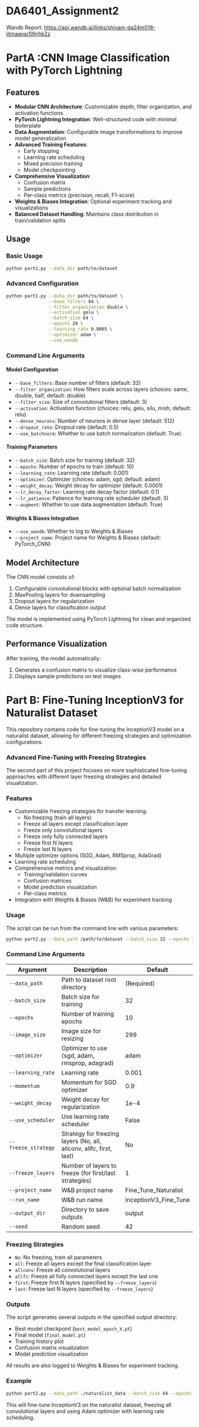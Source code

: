# DA6401_Assignment2
Wandb Report: https://api.wandb.ai/links/shivam-da24m018-iitmaana/09jrhk2z
# PartA :CNN Image Classification with PyTorch Lightning

## Features

- **Modular CNN Architecture**: Customizable depth, filter organization, and activation functions
- **PyTorch Lightning Integration**: Well-structured code with minimal boilerplate
- **Data Augmentation**: Configurable image transformations to improve model generalization
- **Advanced Training Features**:
  - Early stopping
  - Learning rate scheduling
  - Mixed precision training
  - Model checkpointing
- **Comprehensive Visualization**:
  - Confusion matrix
  - Sample predictions
  - Per-class metrics (precision, recall, F1-score)
- **Weights & Biases Integration**: Optional experiment tracking and visualizations
- **Balanced Dataset Handling**: Maintains class distribution in train/validation splits

## Usage

### Basic Usage

```bash
python part1.py --data_dir path/to/dataset
```

### Advanced Configuration

```bash
python part1.py --data_dir path/to/dataset \
                --base_filters 64 \
                --filter_organization double \
                --activation gelu \
                --batch_size 64 \
                --epochs 20 \
                --learning_rate 0.0005 \
                --optimizer adam \
                --use_wandb
```

### Command Line Arguments

#### Model Configuration
- `--base_filters`: Base number of filters (default: 32)
- `--filter_organization`: How filters scale across layers (choices: same, double, half; default: double)
- `--filter_size`: Size of convolutional filters (default: 3)
- `--activation`: Activation function (choices: relu, gelu, silu, mish; default: relu)
- `--dense_neurons`: Number of neurons in dense layer (default: 512)
- `--dropout_rate`: Dropout rate (default: 0.5)
- `--use_batchnorm`: Whether to use batch normalization (default: True)

#### Training Parameters
- `--batch_size`: Batch size for training (default: 32)
- `--epochs`: Number of epochs to train (default: 10)
- `--learning_rate`: Learning rate (default: 0.001)
- `--optimizer`: Optimizer (choices: adam, sgd; default: adam)
- `--weight_decay`: Weight decay for optimizer (default: 0.0001)
- `--lr_decay_factor`: Learning rate decay factor (default: 0.1)
- `--lr_patience`: Patience for learning rate scheduler (default: 3)
- `--augment`: Whether to use data augmentation (default: True)

#### Weights & Biases Integration
- `--use_wandb`: Whether to log to Weights & Biases
- `--project_name`: Project name for Weights & Biases (default: PyTorch_CNN)

## Model Architecture

The CNN model consists of:
1. Configurable convolutional blocks with optional batch normalization
2. MaxPooling layers for downsampling
3. Dropout layers for regularization
4. Dense layers for classification output

The model is implemented using PyTorch Lightning for clean and organized code structure.

## Performance Visualization

After training, the model automatically:
1. Generates a confusion matrix to visualize class-wise performance
2. Displays sample predictions on test images

# Part B: Fine-Tuning InceptionV3 for Naturalist Dataset

This repository contains code for fine-tuning the InceptionV3 model on a naturalist dataset, allowing for different freezing strategies and optimization configurations.

### Advanced Fine-Tuning with Freezing Strategies

The second part of this project focuses on more sophisticated fine-tuning approaches with different layer freezing strategies and detailed visualization.

### Features

- Customizable freezing strategies for transfer learning:
  - No freezing (train all layers)
  - Freeze all layers except classification layer
  - Freeze only convolutional layers
  - Freeze only fully connected layers
  - Freeze first N layers
  - Freeze last N layers
- Multiple optimizer options (SGD, Adam, RMSprop, AdaGrad)
- Learning rate scheduling
- Comprehensive metrics and visualization:
  - Training/validation curves
  - Confusion matrices
  - Model prediction visualization
  - Per-class metrics
- Integration with Weights & Biases (W&B) for experiment tracking



### Usage

The script can be run from the command line with various parameters:

```bash
python part2.py --data_path /path/to/dataset --batch_size 32 --epochs 10 --freeze_strategy allconv
```

### Command Line Arguments

| Argument | Description | Default |
|----------|-------------|---------|
| `--data_path` | Path to dataset root directory | (Required) |
| `--batch_size` | Batch size for training | 32 |
| `--epochs` | Number of training epochs | 10 |
| `--image_size` | Image size for resizing | 299 |
| `--optimizer` | Optimizer to use (sgd, adam, rmsprop, adagrad) | adam |
| `--learning_rate` | Learning rate | 0.001 |
| `--momentum` | Momentum for SGD optimizer | 0.9 |
| `--weight_decay` | Weight decay for regularization | 1e-4 |
| `--use_scheduler` | Use learning rate scheduler | False |
| `--freeze_strategy` | Strategy for freezing layers (No, all, allconv, allfc, first, last) | No |
| `--freeze_layers` | Number of layers to freeze (for first/last strategies) | 1 |
| `--project_name` | W&B project name | Fine_Tune_Naturalist |
| `--run_name` | W&B run name | InceptionV3_Fine_Tune |
| `--output_dir` | Directory to save outputs | output |
| `--seed` | Random seed | 42 |

### Freezing Strategies

- `No`: No freezing, train all parameters
- `all`: Freeze all layers except the final classification layer
- `allconv`: Freeze all convolutional layers
- `allfc`: Freeze all fully connected layers except the last one
- `first`: Freeze first N layers (specified by `--freeze_layers`)
- `last`: Freeze last N layers (specified by `--freeze_layers`)



### Outputs

The script generates several outputs in the specified output directory:

- Best model checkpoint (`best_model_epoch_X.pt`)
- Final model (`final_model.pt`)
- Training history plot
- Confusion matrix visualization
- Model prediction visualization

All results are also logged to Weights & Biases for experiment tracking.

### Example

```bash
python part2.py --data_path ./naturalist_data --batch_size 64 --epochs 15 --optimizer adam --learning_rate 0.0005 --freeze_strategy allconv --use_scheduler --output_dir results/allconv_run
```

This will fine-tune InceptionV3 on the naturalist dataset, freezing all convolutional layers and using Adam optimizer with learning rate scheduling.


